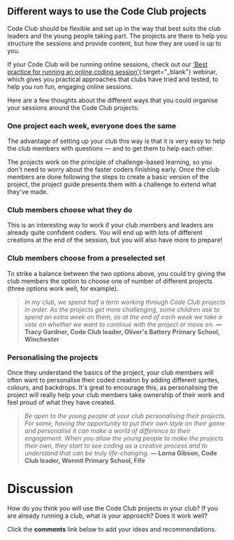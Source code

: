 
## Different ways to use the Code Club projects

Code Club should be flexible and set up in the way that best suits the club leaders and the young people taking part. The projects are there to help you structure the sessions and provide content, but how they are used is up to you.

If your Code Club will be running online sessions, check out our [‘Best practice for running an online coding session’](https://www.gotostage.com/channel/d20e514831f340b3913659639068c724/recording/5efd843951b3493aa03b0ca5db0c1b5e/watch?source=CCFL){:target="_blank"} webinar, which gives you practical approaches that clubs have tried and tested, to help you run fun, engaging online sessions.

Here are a few thoughts about the different ways that you could organise your sessions around the Code Club projects:

### One project each week, everyone does the same

The advantage of setting up your club this way is that it is very easy to help the club members with questions — and to get them to help each other.

The projects work on the principle of challenge-based learning, so you don't need to worry about the faster coders finishing early. Once the club members are done following the steps to create a basic version of the project, the project guide presents them with a challenge to extend what they've made.

### Club members choose what they do

This is an interesting way to work if your club members and leaders are already quite confident coders. You will end up with lots of different creations at the end of the session, but you will also have more to prepare!

### Club members choose from a preselected set

To strike a balance between the two options above, you could try giving the club members the option to choose one of number of different projects (three options work well, for example).

> *In my club, we spend half a term working through Code Club projects in order. As the projects get more challenging, some children ask to spend an extra week on them, so at the end of each week we take a vote on whether we want to continue with the project or move on.*
**— Tracy Gardner, Code Club leader, Oliver's Battery Primary School, Winchester**

### Personalising the projects

Once they understand the basics of the project, your club members will often want to personalise their coded creation by adding different sprites, colours, and backdrops. It's great to encourage this, as personalising the project will really help your club members take ownership of their work and feel proud of what they have created.

>*Be open to the young people at your club personalising their projects. For some, having the opportunity to put their own style on their game and personalise it can make a world of difference to their engagement. When you allow the young people to make the projects their own, they start to see coding as a creative process and to understand that can be truly life-changing.*
 **— Lorna Gibson, Code Club leader, Wormit Primary School, Fife**

# Discussion

How do you think you will use the Code Club projects in your club? If you are already running a club, what is your approach? Does it work well?

Click the **comments** link below to add your ideas and recommendations.
